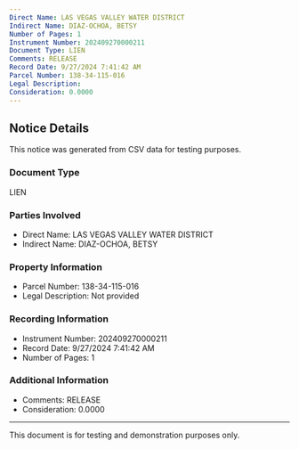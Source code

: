 ```yaml
---
Direct Name: LAS VEGAS VALLEY WATER DISTRICT
Indirect Name: DIAZ-OCHOA, BETSY
Number of Pages: 1
Instrument Number: 202409270000211
Document Type: LIEN
Comments: RELEASE
Record Date: 9/27/2024 7:41:42 AM
Parcel Number: 138-34-115-016
Legal Description: 
Consideration: 0.0000
---
```


## Notice Details

This notice was generated from CSV data for testing purposes.

### Document Type
LIEN

### Parties Involved
- Direct Name: LAS VEGAS VALLEY WATER DISTRICT
- Indirect Name: DIAZ-OCHOA, BETSY

### Property Information
- Parcel Number: 138-34-115-016
- Legal Description: Not provided

### Recording Information
- Instrument Number: 202409270000211
- Record Date: 9/27/2024 7:41:42 AM
- Number of Pages: 1

### Additional Information
- Comments: RELEASE
- Consideration: 0.0000

---

This document is for testing and demonstration purposes only.
